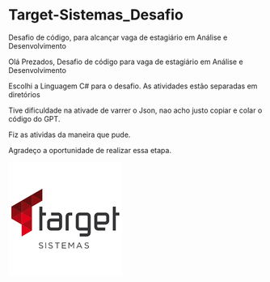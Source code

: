 # Target-Sistemas_Desafio
Desafio de código, para alcançar vaga de estagiário em Análise e Desenvolvimento 


Olá Prezados, Desafio de código para vaga de estagiário em Análise e Desenvolvimento

Escolhi a Linguagem C# para o desafio. As atividades estão separadas em diretórios



Tive dificuldade na ativade de varrer o Json, nao acho justo copiar e colar o código do GPT.

Fiz as atividas da maneira que pude.

Agradeço a oportunidade de realizar essa etapa.

![Banner Target ](https://github.com/Whoefa/Target-Sistemas_Desafio/blob/main/targetBanner.png)
